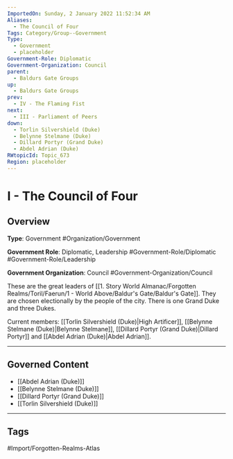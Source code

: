 ```yaml
---
ImportedOn: Sunday, 2 January 2022 11:52:34 AM
Aliases:
  - The Council of Four
Tags: Category/Group--Government
Type:
  - Government
  - placeholder
Government-Role: Diplomatic
Government-Organization: Council
parent:
  - Baldurs Gate Groups
up:
  - Baldurs Gate Groups
prev:
  - IV - The Flaming Fist
next:
  - III - Parliament of Peers
down:
  - Torlin Silvershield (Duke)
  - Belynne Stelmane (Duke)
  - Dillard Portyr (Grand Duke)
  - Abdel Adrian (Duke)
RWtopicId: Topic_673
Region: placeholder
---
```

# I - The Council of Four
## Overview
**Type**: Government
#Organization/Government

**Government Role**: Diplomatic, Leadership
#Government-Role/Diplomatic #Government-Role/Leadership

**Government Organization**: Council
#Government-Organization/Council

These are the great leaders of [[1. Story World Almanac/Forgotten Realms/Toril/Faerun/1 - World Above/Baldur's Gate/Baldur's Gate]]. They are chosen electionally by the people of the city. There is one Grand Duke and three Dukes.

Current members: [[Torlin Silvershield (Duke)|High Artificer]], [[Belynne Stelmane (Duke)|Belynne Stelmane]], [[Dillard Portyr (Grand Duke)|Dillard Portyr]] and [[Abdel Adrian (Duke)|Abdel Adrian]].

---
## Governed Content
- [[Abdel Adrian (Duke)]]
- [[Belynne Stelmane (Duke)]]
- [[Dillard Portyr (Grand Duke)]]
- [[Torlin Silvershield (Duke)]]


---
## Tags
#Import/Forgotten-Realms-Atlas

